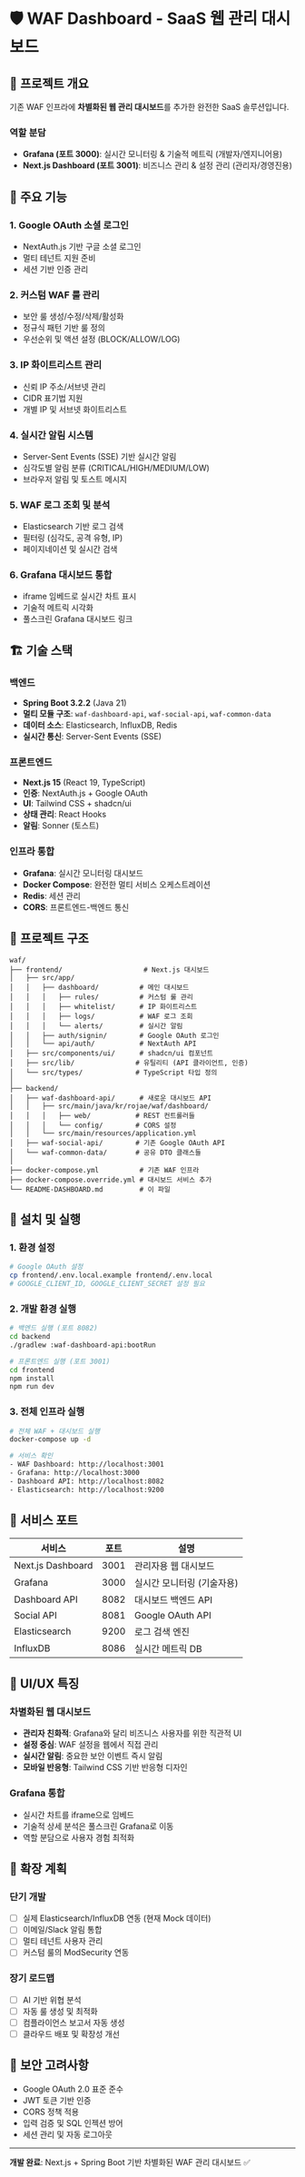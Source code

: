 # 🛡️ WAF Dashboard - SaaS 웹 관리 대시보드

## 🎯 프로젝트 개요

기존 WAF 인프라에 **차별화된 웹 관리 대시보드**를 추가한 완전한 SaaS 솔루션입니다.

### **역할 분담**
- **Grafana (포트 3000)**: 실시간 모니터링 & 기술적 메트릭 (개발자/엔지니어용)
- **Next.js Dashboard (포트 3001)**: 비즈니스 관리 & 설정 관리 (관리자/경영진용)

## 🚀 주요 기능

### **1. Google OAuth 소셜 로그인**
- NextAuth.js 기반 구글 소셜 로그인
- 멀티 테넌트 지원 준비
- 세션 기반 인증 관리

### **2. 커스텀 WAF 룰 관리**
- 보안 룰 생성/수정/삭제/활성화
- 정규식 패턴 기반 룰 정의
- 우선순위 및 액션 설정 (BLOCK/ALLOW/LOG)

### **3. IP 화이트리스트 관리** 
- 신뢰 IP 주소/서브넷 관리
- CIDR 표기법 지원
- 개별 IP 및 서브넷 화이트리스트

### **4. 실시간 알림 시스템**
- Server-Sent Events (SSE) 기반 실시간 알림
- 심각도별 알림 분류 (CRITICAL/HIGH/MEDIUM/LOW)
- 브라우저 알림 및 토스트 메시지

### **5. WAF 로그 조회 및 분석**
- Elasticsearch 기반 로그 검색
- 필터링 (심각도, 공격 유형, IP)
- 페이지네이션 및 실시간 검색

### **6. Grafana 대시보드 통합**
- iframe 임베드로 실시간 차트 표시
- 기술적 메트릭 시각화
- 풀스크린 Grafana 대시보드 링크

## 🏗️ 기술 스택

### **백엔드**
- **Spring Boot 3.2.2** (Java 21)
- **멀티 모듈 구조**: `waf-dashboard-api`, `waf-social-api`, `waf-common-data`
- **데이터 소스**: Elasticsearch, InfluxDB, Redis
- **실시간 통신**: Server-Sent Events (SSE)

### **프론트엔드**
- **Next.js 15** (React 19, TypeScript)
- **인증**: NextAuth.js + Google OAuth
- **UI**: Tailwind CSS + shadcn/ui
- **상태 관리**: React Hooks
- **알림**: Sonner (토스트)

### **인프라 통합**
- **Grafana**: 실시간 모니터링 대시보드
- **Docker Compose**: 완전한 멀티 서비스 오케스트레이션
- **Redis**: 세션 관리
- **CORS**: 프론트엔드-백엔드 통신

## 📁 프로젝트 구조

```
waf/
├── frontend/                    # Next.js 대시보드
│   ├── src/app/
│   │   ├── dashboard/          # 메인 대시보드
│   │   │   ├── rules/          # 커스텀 룰 관리
│   │   │   ├── whitelist/      # IP 화이트리스트
│   │   │   ├── logs/           # WAF 로그 조회
│   │   │   └── alerts/         # 실시간 알림
│   │   ├── auth/signin/        # Google OAuth 로그인
│   │   └── api/auth/           # NextAuth API
│   ├── src/components/ui/      # shadcn/ui 컴포넌트
│   ├── src/lib/               # 유틸리티 (API 클라이언트, 인증)
│   └── src/types/             # TypeScript 타입 정의
│
├── backend/
│   ├── waf-dashboard-api/      # 새로운 대시보드 API
│   │   ├── src/main/java/kr/rojae/waf/dashboard/
│   │   │   ├── web/           # REST 컨트롤러들
│   │   │   └── config/        # CORS 설정
│   │   └── src/main/resources/application.yml
│   ├── waf-social-api/        # 기존 Google OAuth API
│   └── waf-common-data/       # 공유 DTO 클래스들
│
├── docker-compose.yml          # 기존 WAF 인프라
├── docker-compose.override.yml # 대시보드 서비스 추가
└── README-DASHBOARD.md         # 이 파일
```

## 🔧 설치 및 실행

### **1. 환경 설정**

```bash
# Google OAuth 설정
cp frontend/.env.local.example frontend/.env.local
# GOOGLE_CLIENT_ID, GOOGLE_CLIENT_SECRET 설정 필요
```

### **2. 개발 환경 실행**

```bash
# 백엔드 실행 (포트 8082)
cd backend
./gradlew :waf-dashboard-api:bootRun

# 프론트엔드 실행 (포트 3001) 
cd frontend
npm install
npm run dev
```

### **3. 전체 인프라 실행**

```bash
# 전체 WAF + 대시보드 실행
docker-compose up -d

# 서비스 확인
- WAF Dashboard: http://localhost:3001
- Grafana: http://localhost:3000
- Dashboard API: http://localhost:8082
- Elasticsearch: http://localhost:9200
```

## 🔗 서비스 포트

| 서비스 | 포트 | 설명 |
|--------|------|------|
| Next.js Dashboard | 3001 | 관리자용 웹 대시보드 |
| Grafana | 3000 | 실시간 모니터링 (기술자용) |
| Dashboard API | 8082 | 대시보드 백엔드 API |
| Social API | 8081 | Google OAuth API |
| Elasticsearch | 9200 | 로그 검색 엔진 |
| InfluxDB | 8086 | 실시간 메트릭 DB |

## 🎨 UI/UX 특징

### **차별화된 웹 대시보드**
- **관리자 친화적**: Grafana와 달리 비즈니스 사용자를 위한 직관적 UI
- **설정 중심**: WAF 설정을 웹에서 직접 관리
- **실시간 알림**: 중요한 보안 이벤트 즉시 알림
- **모바일 반응형**: Tailwind CSS 기반 반응형 디자인

### **Grafana 통합**
- 실시간 차트를 iframe으로 임베드
- 기술적 상세 분석은 풀스크린 Grafana로 이동
- 역할 분담으로 사용자 경험 최적화

## 🚀 확장 계획

### **단기 개발**
- [ ] 실제 Elasticsearch/InfluxDB 연동 (현재 Mock 데이터)
- [ ] 이메일/Slack 알림 통합
- [ ] 멀티 테넌트 사용자 관리
- [ ] 커스텀 룰의 ModSecurity 연동

### **장기 로드맵**
- [ ] AI 기반 위협 분석
- [ ] 자동 룰 생성 및 최적화
- [ ] 컴플라이언스 보고서 자동 생성
- [ ] 클라우드 배포 및 확장성 개선

## 🔐 보안 고려사항

- Google OAuth 2.0 표준 준수
- JWT 토큰 기반 인증
- CORS 정책 적용
- 입력 검증 및 SQL 인젝션 방어
- 세션 관리 및 자동 로그아웃

---

**개발 완료**: Next.js + Spring Boot 기반 차별화된 WAF 관리 대시보드 ✅